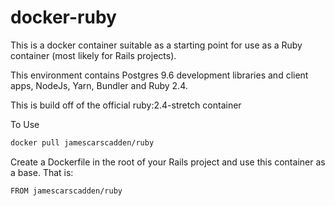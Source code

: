 # docker-ruby

This is a docker container suitable as a starting point for use as a Ruby container (most likely for Rails projects).

This environment contains Postgres 9.6 development libraries and client apps, NodeJs, Yarn, Bundler and Ruby 2.4.

This is build off of the official ruby:2.4-stretch container

To Use

```bash
docker pull jamescarscadden/ruby
```

Create a Dockerfile in the root of your Rails project and use this container as a base. That is:

```docker
FROM jamescarscadden/ruby
```
